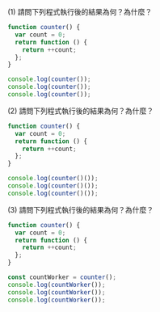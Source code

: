(1) 請問下列程式執行後的結果為何？為什麼？

```js
function counter() {
  var count = 0;
  return function () {
    return ++count;
  };
}

console.log(counter());
console.log(counter());
console.log(counter());
```

(2) 請問下列程式執行後的結果為何？為什麼？

```js
function counter() {
  var count = 0;
  return function () {
    return ++count;
  };
}

console.log(counter()());
console.log(counter()());
console.log(counter()());
```

(3) 請問下列程式執行後的結果為何？為什麼？

```js
function counter() {
  var count = 0;
  return function () {
    return ++count;
  };
}

const countWorker = counter();
console.log(countWorker());
console.log(countWorker());
console.log(countWorker());
```
